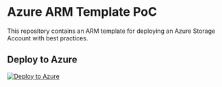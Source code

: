 # Azure ARM Template PoC

This repository contains an ARM template for deploying an Azure Storage Account with best practices.

## Deploy to Azure

[![Deploy to Azure](https://aka.ms/deploytoazurebutton)](https://portal.azure.com/#create/Microsoft.Template/uri/https%3A%2F%2Fraw.githubusercontent.com%2Fyourusername%2Fazure-iac-arm-poc%2Fmain%2Fazuredeploy.json)